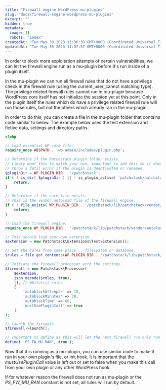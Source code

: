 ```yaml
---
title: "Firewall engine WordPress mu-plugins"
slug: "docs/firewall-engine-wordpress-mu-plugins"
excerpt: ""
hidden: true
metadata: 
  image: []
  robots: "index"
createdAt: "Tue May 30 2023 11:36:39 GMT+0000 (Coordinated Universal Time)"
updatedAt: "Tue May 30 2023 11:37:57 GMT+0000 (Coordinated Universal Time)"
---
```

In order to block more exploitation attempts of certain vulnerabilities, we can let the firewall engine run as a mu-plugin before it's run inside of a plugin itself.

In the mu-plugin we can run all firewall rules that do not have a privilege check in the firewall rule (using the current_user_cannot matching type). The privilege related firewall rules cannot run in mu-plugin because WordPress core itself has not initialize the session yet at this point. Only in the plugin itself the rules which do have a privilege related firewall rule will run those rules, but not the others which already ran in the mu-plugin.

In order to do this, you can create a file in the mu-plugin folder that contains code similar to below. The example below uses the test extension and fictive data, settings and directory paths.

```php
<?php

// Load essential WP core file.
require_once ABSPATH . 'wp-admin/includes/plugin.php';

// Determine if the Patchstack plugin folder exists.
// Likely want this to match your own, important to add this so it does not
// throw a fatal error if the plugin is deactivated or renamed.
$pluginDir = WP_PLUGIN_DIR . '/patchstack';
if ( ! is_dir( $pluginDir ) || ! is_plugin_active( 'patchstack/patchstack.php' ) ) {
    return;
}

// Determine if the core file exists.
// This is the vendor autoload file of the firewall engine.
if ( ! file_exists( WP_PLUGIN_DIR . '/patchstack/lib/patchstack/vendor/autoload.php' ) ) {
    return;
}

// Load the firewall engine.
require_once WP_PLUGIN_DIR . '/patchstack/lib/patchstack/vendor/autoload.php';

// This should load your own extension.
$extension = new Patchstack\Extensions\Test\Extension();

// Get the rules from some place... filesystem or database.
$rules = file_get_contents(WP_PLUGIN_DIR . '/patchstack/lib/patchstack/tests/data/Rules.json');

// Initiate the firewall processor with the settings.
$firewall = new Patchstack\Processor(
    $extension,
    json_decode($rules, true),
    [], // Whitelist rules
    [
        'autoblockAttempts' => 10,
        'autoblockMinutes' => 30,
        'autoblockTime' => 60,
        'mustUsePluginCall' => true
    ]
);

// Launch the firewall.
$firewall->launch();

// Important to define as this will let the next firewall run only run privilege related rules.
define( 'PS_FW_MU_RAN', true );
```

Now that it is running as a mu-plugin, you can use similar code to make it run in your own plugin's file, or init hook. It is important that the _mustUsePluginCall_ value is left out or set to false when you make this call from your own plugin or any other WordPress hook. 

If for whatever reason the firewall does not run as mu-plugin or the _PS_FW_MU_RAN_ constant is not set, all rules will run by default.
